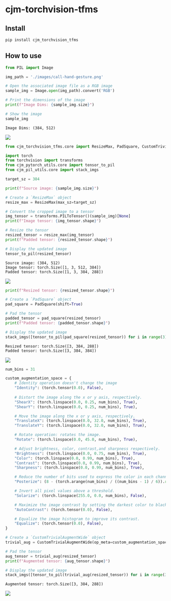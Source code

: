 # cjm-torchvision-tfms

<!-- WARNING: THIS FILE WAS AUTOGENERATED! DO NOT EDIT! -->

## Install

``` sh
pip install cjm_torchvision_tfms
```

## How to use

``` python
from PIL import Image

img_path = './images/call-hand-gesture.png'

# Open the associated image file as a RGB image
sample_img = Image.open(img_path).convert('RGB')

# Print the dimensions of the image
print(f"Image Dims: {sample_img.size}")

# Show the image
sample_img
```

    Image Dims: (384, 512)

![](index_files/figure-commonmark/cell-2-output-2.png)

``` python
from cjm_torchvision_tfms.core import ResizeMax, PadSquare, CustomTrivialAugmentWide

import torch
from torchvision import transforms
from cjm_pytorch_utils.core import tensor_to_pil
from cjm_pil_utils.core import stack_imgs
```

``` python
target_sz = 384
```

``` python
print(f"Source image: {sample_img.size}")

# Create a `ResizeMax` object
resize_max = ResizeMax(max_sz=target_sz)

# Convert the cropped image to a tensor
img_tensor = transforms.PILToTensor()(sample_img)[None]
print(f"Image tensor: {img_tensor.shape}")

# Resize the tensor
resized_tensor = resize_max(img_tensor)
print(f"Padded tensor: {resized_tensor.shape}")

# Display the updated image
tensor_to_pil(resized_tensor)
```

    Source image: (384, 512)
    Image tensor: torch.Size([1, 3, 512, 384])
    Padded tensor: torch.Size([1, 3, 384, 288])

![](index_files/figure-commonmark/cell-6-output-2.png)

``` python
print(f"Resized tensor: {resized_tensor.shape}")

# Create a `PadSquare` object
pad_square = PadSquare(shift=True)

# Pad the tensor
padded_tensor = pad_square(resized_tensor)
print(f"Padded tensor: {padded_tensor.shape}")

# Display the updated image
stack_imgs([tensor_to_pil(pad_square(resized_tensor)) for i in range(3)])
```

    Resized tensor: torch.Size([3, 384, 288])
    Padded tensor: torch.Size([3, 384, 384])

![](index_files/figure-commonmark/cell-8-output-2.png)

``` python
num_bins = 31

custom_augmentation_space = {
    # Identity operation doesn't change the image
    "Identity": (torch.tensor(0.0), False),
            
    # Distort the image along the x or y axis, respectively.
    "ShearX": (torch.linspace(0.0, 0.25, num_bins), True),
    "ShearY": (torch.linspace(0.0, 0.25, num_bins), True),

    # Move the image along the x or y axis, respectively.
    "TranslateX": (torch.linspace(0.0, 32.0, num_bins), True),
    "TranslateY": (torch.linspace(0.0, 32.0, num_bins), True),

    # Rotate operation: rotates the image.
    "Rotate": (torch.linspace(0.0, 45.0, num_bins), True),

    # Adjust brightness, color, contrast,and sharpness respectively.
    "Brightness": (torch.linspace(0.0, 0.75, num_bins), True),
    "Color": (torch.linspace(0.0, 0.99, num_bins), True),
    "Contrast": (torch.linspace(0.0, 0.99, num_bins), True),
    "Sharpness": (torch.linspace(0.0, 0.99, num_bins), True),

    # Reduce the number of bits used to express the color in each channel of the image.
    "Posterize": (8 - (torch.arange(num_bins) / ((num_bins - 1) / 6)).round().int(), False),

    # Invert all pixel values above a threshold.
    "Solarize": (torch.linspace(255.0, 0.0, num_bins), False),

    # Maximize the image contrast by setting the darkest color to black and the lightest to white.
    "AutoContrast": (torch.tensor(0.0), False),

    # Equalize the image histogram to improve its contrast.
    "Equalize": (torch.tensor(0.0), False),
}

# Create a `CustomTrivialAugmentWide` object
trivial_aug = CustomTrivialAugmentWide(op_meta=custom_augmentation_space)

# Pad the tensor
aug_tensor = trivial_aug(resized_tensor)
print(f"Augmented tensor: {aug_tensor.shape}")

# Display the updated image
stack_imgs([tensor_to_pil(trivial_aug(resized_tensor)) for i in range(3)])
```

    Augmented tensor: torch.Size([3, 384, 288])

![](index_files/figure-commonmark/cell-10-output-2.png)
